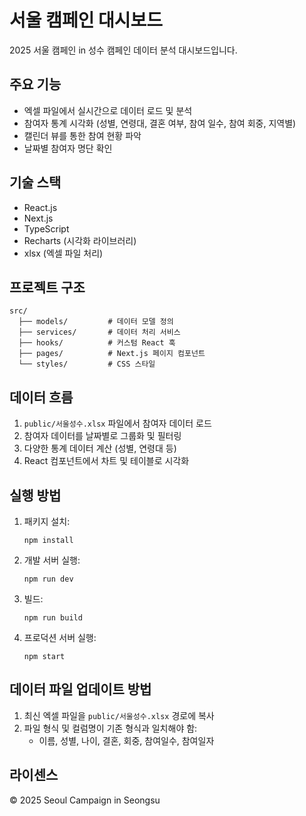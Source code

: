 # 서울 캠페인 대시보드

2025 서울 캠페인 in 성수 캠페인 데이터 분석 대시보드입니다.

## 주요 기능

- 엑셀 파일에서 실시간으로 데이터 로드 및 분석
- 참여자 통계 시각화 (성별, 연령대, 결혼 여부, 참여 일수, 참여 회중, 지역별)
- 캘린더 뷰를 통한 참여 현황 파악
- 날짜별 참여자 명단 확인

## 기술 스택

- React.js
- Next.js
- TypeScript
- Recharts (시각화 라이브러리)
- xlsx (엑셀 파일 처리)

## 프로젝트 구조

```
src/
  ├── models/         # 데이터 모델 정의
  ├── services/       # 데이터 처리 서비스 
  ├── hooks/          # 커스텀 React 훅
  ├── pages/          # Next.js 페이지 컴포넌트
  └── styles/         # CSS 스타일
```

## 데이터 흐름

1. `public/서울성수.xlsx` 파일에서 참여자 데이터 로드
2. 참여자 데이터를 날짜별로 그룹화 및 필터링
3. 다양한 통계 데이터 계산 (성별, 연령대 등)
4. React 컴포넌트에서 차트 및 테이블로 시각화

## 실행 방법

1. 패키지 설치:
   ```
   npm install
   ```

2. 개발 서버 실행:
   ```
   npm run dev
   ```

3. 빌드:
   ```
   npm run build
   ```

4. 프로덕션 서버 실행:
   ```
   npm start
   ```

## 데이터 파일 업데이트 방법

1. 최신 엑셀 파일을 `public/서울성수.xlsx` 경로에 복사
2. 파일 형식 및 컬럼명이 기존 형식과 일치해야 함:
   - 이름, 성별, 나이, 결혼, 회중, 참여일수, 참여일자

## 라이센스

© 2025 Seoul Campaign in Seongsu 